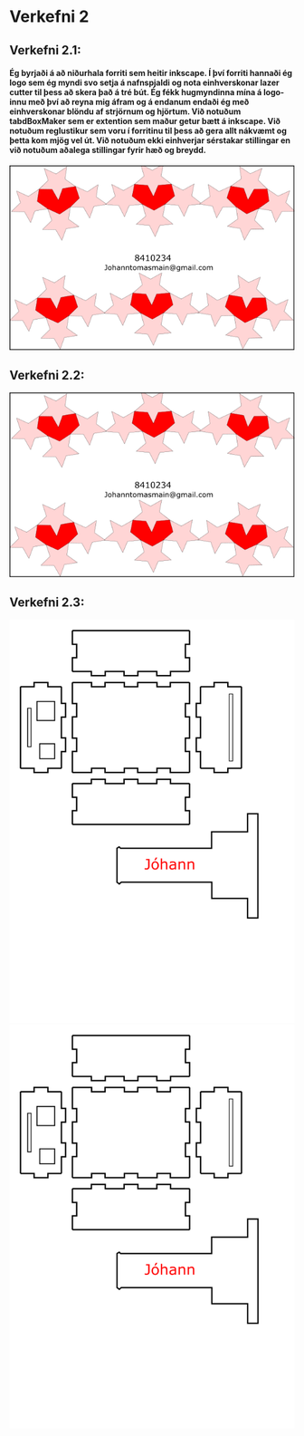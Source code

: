 # Verkefni 2

## Verkefni 2.1:
#### Ég byrjaði á að niðurhala forriti sem heitir inkscape. Í því forriti hannaði ég logo sem ég myndi svo setja á nafnspjaldi og nota einhverskonar lazer cutter til þess að skera það á tré bút. Ég fékk hugmyndinna mína á logo-innu með því að reyna mig áfram og á endanum endaði ég með einhverskonar blöndu af strjörnum og hjörtum. Við notuðum tabdBoxMaker sem er extention sem maður getur bætt á inkscape. Við notuðum reglustikur sem voru í forritinu til þess að gera allt nákvæmt og þetta kom mjög vel út. Við notuðum ekki einhverjar sérstakar stillingar en við notuðum aðalega stillingar fyrir hæð og breydd. 
![drawing.svg](https://github.com/JohannTskoli/vesm1kt/blob/main/Verkefni_2/drawing.svg)
## Verkefni 2.2:
![drawing.png](https://raw.githubusercontent.com/JohannTskoli/vesm1kt/ebd347832424ab1b16dcfe6ab9f0c921fd3686b1/Verkefni_2/drawing.svg)

## Verkefni 2.3:
![box.svg](https://raw.githubusercontent.com/JohannTskoli/vesm1kt/e453f0146b30672da019fd6f2058279522e7c704/Verkefni_2/box.svg)
![png box.png](https://github.com/JohannTskoli/vesm1kt/blob/main/Verkefni_2/png%20box.png?raw=true)
